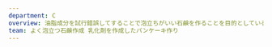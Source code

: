 ```yaml
---
department: C
overview: 油脂成分を試行錯誤してすることで泡立ちがいい石鹸を作ることを目的としている 乳化剤の気泡効果を利用してふくらみのあるパンケーキを作る
team: よく泡立つ石鹸作成 乳化剤を作成したパンケーキ作り
---
```

